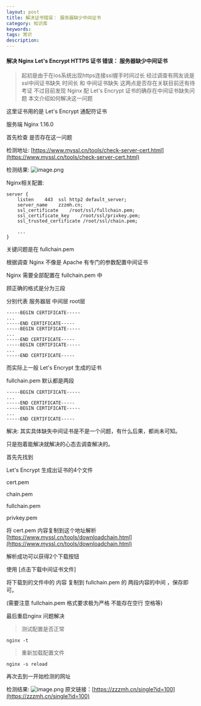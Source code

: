 ```yaml
---
layout: post
title: 解决证书错误： 服务器缺少中间证书
category: 知识库
keywords: 
tags: 常识
description: 
---
```


#### 解决 Nginx Let's Encrypt HTTPS 证书 错误： 服务器缺少中间证书

>起初是由于在ios系统出现https连接ssl握手时间过长
> 经过调查有网友说是ssl中间证书缺失 
> 时间长 和 中间证书缺失 这两点是否存在关联目前还有待考证
> 不过目前发现
> Nginx 配 Let's Encrypt 证书的确存在中间证书缺失问题 
> 本文介绍如何解决这一问题

这里证书用的是 Let's Encrypt 通配符证书 

服务端 Nginx 1.16.0

首先检查 是否存在这一问题

检测地址: 
[https://www.myssl.cn/tools/check-server-cert.html](https://www.myssl.cn/tools/check-server-cert.html)

检测结果: 
![image.png](https://blog.alonesky.com/storage/article/2020/10/15/MIIcfxgvhOObHbqwLLMYZeKA5tDio21htQBLK1xP.png)

Nginx相关配置:
```
server {
    listen    443  ssl http2 default_server;
    server_name    zzzmh.cn;
    ssl_certificate    /root/ssl/fullchain.pem;
    ssl_certificate_key    /root/ssl/privkey.pem;
    ssl_trusted_certificate /root/ssl/chain.pem;

    ...
}
```
关键问题是在 fullchain.pem 

根据调查 Nginx 不像是 Apache 有专门的参数配置中间证书 

Nginx 需要全部配置在 fullchain.pem 中

顾正确的格式是分为三段 

分别代表 服务器层 中间层 root层
```
-----BEGIN CERTIFICATE-----
...
-----END CERTIFICATE-----
-----BEGIN CERTIFICATE-----
...
-----END CERTIFICATE-----
-----BEGIN CERTIFICATE-----
...
-----END CERTIFICATE-----
```
而实际上一般 Let's Encrypt 生成的证书 

fullchain.pem 默认都是两段
```
-----BEGIN CERTIFICATE-----
...
-----END CERTIFICATE-----
-----BEGIN CERTIFICATE-----
...
-----END CERTIFICATE-----
```

解决:
其实具体缺失中间证书是不是一个问题，有什么后果，都尚未可知。 

只是抱着能解决就解决的心态去调查解决的。

首先先找到  

Let's Encrypt 生成出证书的4个文件

cert.pem

chain.pem

fullchain.pem

privkey.pem

将 cert.pem 内容复制到这个地址解析 
[https://www.myssl.cn/tools/downloadchain.html](https://www.myssl.cn/tools/downloadchain.html)

解析成功可以获得2个下载按钮 

使用 [点击下载中间证书文件]

将下载到的文件中的 内容 复制到 fullchain.pem 的 两段内容的中间 ，保存即可。

(需要注意 fullchain.pem 格式要求极为严格 不能存在空行 空格等)

最后重启nginx 问题解决

> 测试配置是否正常
```
nginx -t
```
> 重新加载配置文件
```
nginx -s reload
```
再次去到一开始检测的网址 

检测结果: 
![image.png](https://blog.alonesky.com/storage/article/2020/10/15/n54pwOkemECh2xLKkQZYlp8TEunxUzCaKX5cZfo0.png)
原文链接：[https://zzzmh.cn/single?id=100](https://zzzmh.cn/single?id=100)